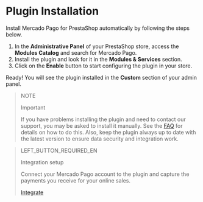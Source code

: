 # Plugin Installation
 
Install Mercado Pago for PrestaShop automatically by following the steps below.
 
1. In the **Administrative Panel** of your PrestaShop store, access the **Modules Catalog** and search for Mercado Pago.
2. Install the plugin and look for it in the **Modules & Services** section.
3. Click on the **Enable** button to start configuring the plugin in your store.
 
Ready! You will see the plugin installed in the **Custom** section of your admin panel.
 
> NOTE
>
> Important
>
> If you have problems installing the plugin and need to contact our support, you may be asked to install it manually. See the [FAQ](https://www.mercadopago[FAKER][URL][DOMAIN]/developers/en/guides/plugins/prestashop/faq) for details on how to do this. Also, keep the plugin always up to date with the latest version to ensure data security and integration work.
  
> LEFT_BUTTON_REQUIRED_EN
>
> Integration setup
>
> Connect your Mercado Pago account to the plugin and capture the payments you receive for your online sales.
>
> [Integrate](https://www.mercadopago[FAKER][URL][DOMAIN]/developers/en/guides/plugins/prestashop/integration) 